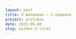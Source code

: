 ```yaml
---
layout: post
title: О желаниях — 3 правила
project: prolubov
date: 2015-05-08
slug: wishes-3-rules
---
```

